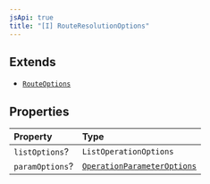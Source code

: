 ```yaml
---
jsApi: true
title: "[I] RouteResolutionOptions"
---
```


## Extends

- [`RouteOptions`](Interface.RouteOptions.md)

## Properties

| Property        | Type                                                                  |
| :-------------- | :-------------------------------------------------------------------- |
| `listOptions`?  | `ListOperationOptions`                                                |
| `paramOptions`? | [`OperationParameterOptions`](Interface.OperationParameterOptions.md) |
